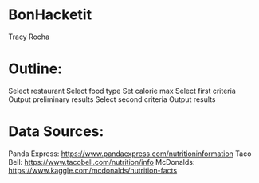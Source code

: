 # BonHacketit
Tracy Rocha

# Outline: 

Select restaurant
Select food type
Set calorie max
Select first criteria
Output preliminary results
Select second criteria
Output results

# Data Sources:
Panda Express: https://www.pandaexpress.com/nutritioninformation
Taco Bell: https://www.tacobell.com/nutrition/info
McDonalds: https://www.kaggle.com/mcdonalds/nutrition-facts